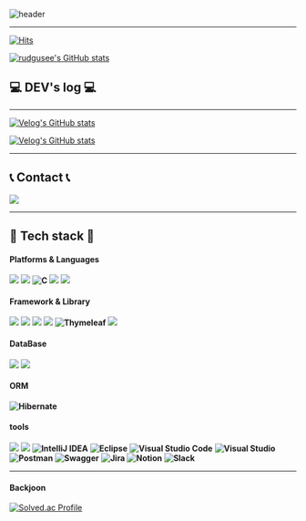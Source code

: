 ![header](https://capsule-render.vercel.app/api?type=waving&color=timeGradient&text=Welcome%20to%20rudgusee's%20GitHub%20&animation=twinkling&fontSize=35&fontAlignY=40&fontAlign=70&height=250)

*****
[![Hits](https://hits.seeyoufarm.com/api/count/incr/badge.svg?url=https%3A%2F%2Fgithub.com%2Frudgusee%2Frudgusee.git&count_bg=%23F08AFF&title_bg=%23555555&icon=github.svg&icon_color=%23E7E7E7&title=GITHUB&edge_flat=false)](https://hits.seeyoufarm.com)

[![rudgusee's GitHub stats](https://github-readme-stats.vercel.app/api?username=rudgusee&include_all_commits=true&theme=nord&hide_border=true&count_private=true)](https://github.com/rudgusee/github-readme-stats)

## 💻 DEV's log 💻
*****
[![Velog's GitHub stats](https://velog-readme-stats.vercel.app/api/badge?name=rudgusee)](https://velog.io/@rudgusee) 

[![Velog's GitHub stats](https://velog-readme-stats.vercel.app/api?name=rudgusee)](https://github.com/rudgusee/velog-readme-stats)

*****

## 📞 Contact 📞
<div style="display:flex; flex-direction:row;">
    <a href="mailto:rudgusee@gmail.com">
        <img src="https://img.shields.io/badge/Gmail-EA4335?style=for-the-badge&logo=Gmail&logoColor=white"> 
    </a>
</div>


*****

## 🔨 Tech stack 🔨
#### Platforms & Languages
**<img src="https://img.shields.io/badge/java-007396?style=for-the-badge&logo=java&logoColor=white">**
**<img src="https://img.shields.io/badge/python-3776AB?style=for-the badge&logo=python&logoColor=white">**
**![C](https://img.shields.io/badge/c-%2300599C.svg?style=for-the-badge&logo=c&logoColor=white)**
**<img src="https://img.shields.io/badge/html5-E34F26?style=for-the-badge&logo=html5&logoColor=white">**
**<img src="https://img.shields.io/badge/css-1572B6?style=for-the-badge&logo=css3&logoColor=white">**
<br>

#### Framework & Library
**<img src="https://img.shields.io/badge/spring-6DB33F?style=for-the-badge&logo=spring&logoColor=white">**
**<img src="https://img.shields.io/badge/springsecurity-6DB33F?style=for-the-badge&logo=springsecurity&logoColor=white">**
**<img src="https://img.shields.io/badge/springboot-6DB33F?style=for-the-badge&logo=springboot&logoColor=white">**
**<img src="https://img.shields.io/badge/gradle-02303A?style=for-the-badge&logo=gradle&logoColor=white">**
**![Thymeleaf](https://img.shields.io/badge/Thymeleaf-%23005C0F.svg?style=for-the-badge&logo=Thymeleaf&logoColor=white)**
**<img src="https://img.shields.io/badge/bootstrap-7952B3?style=for-the-badge&logo=bootstrap&logoColor=white">**

#### DataBase
**<img src="https://img.shields.io/badge/oracle-F80000?style=for-the-badge&logo=oracle&logoColor=white">**
**<img src="https://img.shields.io/badge/mysql-4479A1?style=for-the-badge&logo=mysql&logoColor=white">**

#### ORM
**![Hibernate](https://img.shields.io/badge/Hibernate-59666C?style=for-the-badge&logo=Hibernate&logoColor=white)**

#### tools 
**<img src="https://img.shields.io/badge/github-181717?style=for-the-badge&logo=github&logoColor=white">**
**<img src="https://img.shields.io/badge/git-F05032?style=for-the-badge&logo=git&logoColor=white">**
**![IntelliJ IDEA](https://img.shields.io/badge/IntelliJIDEA-000000.svg?style=for-the-badge&logo=intellij-idea&logoColor=white)**
**![Eclipse](https://img.shields.io/badge/Eclipse-FE7A16.svg?style=for-the-badge&logo=Eclipse&logoColor=white)**
**![Visual Studio Code](https://img.shields.io/badge/Visual%20Studio%20Code-0078d7.svg?style=for-the-badge&logo=visual-studio-code&logoColor=white)**
**![Visual Studio](https://img.shields.io/badge/Visual%20Studio-5C2D91.svg?style=for-the-badge&logo=visual-studio&logoColor=white)**
**![Postman](https://img.shields.io/badge/Postman-FF6C37?style=for-the-badge&logo=postman&logoColor=white)**
**![Swagger](https://img.shields.io/badge/-Swagger-%23Clojure?style=for-the-badge&logo=swagger&logoColor=white)**
**![Jira](https://img.shields.io/badge/jira-%230A0FFF.svg?style=for-the-badge&logo=jira&logoColor=white)**
**![Notion](https://img.shields.io/badge/Notion-%23000000.svg?style=for-the-badge&logo=notion&logoColor=white)**
**![Slack](https://img.shields.io/badge/Slack-4A154B?style=for-the-badge&logo=slack&logoColor=white)**
<br>

*****
#### Backjoon
[![Solved.ac Profile](http://mazassumnida.wtf/api/generate_badge?boj=rudgusee)](https://solved.ac/rudgusee)<br/>
